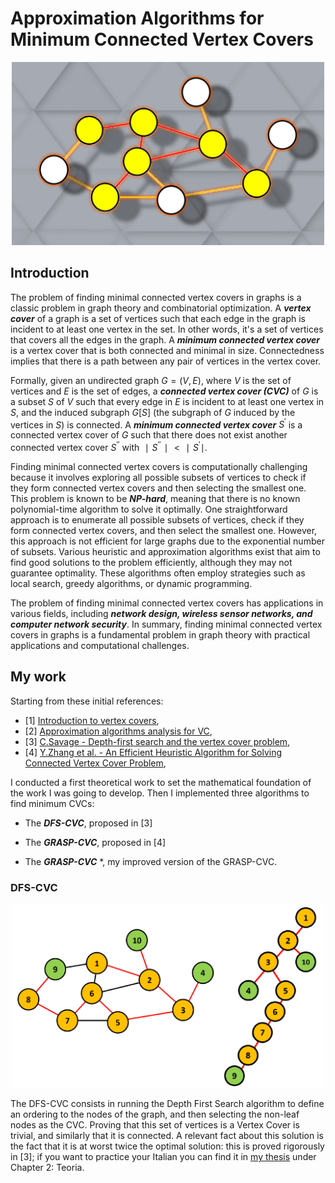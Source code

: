 # Approximation Algorithms for Minimum Connected Vertex Covers

<p align="center">
  <img src="images/cvc.png" alt="" width="500"/>
</p>

## Introduction

The problem of finding minimal connected vertex covers in graphs is a classic problem in graph theory and combinatorial optimization. A ***vertex cover*** of a graph is a set of vertices such that each edge in the graph is incident to at least one vertex in the set. In other words, it's a set of vertices that covers all the edges in the graph. A ***minimum connected vertex cover*** is a vertex cover that is both connected and minimal in size. Connectedness implies that there is a path between any pair of vertices in the vertex cover.

Formally, given an undirected graph $G=(V,E)$, where $V$ is the set of vertices and $E$ is the set of edges, a ***connected vertex cover (CVC)*** of $G$ is a subset $S$ of $V$ such that every edge in $E$ is incident to at least one vertex in $S$, and the induced subgraph $G[S]$ (the subgraph of $G$ induced by the vertices in $S$) is connected. A ***minimum connected vertex cover*** $S^′$ is a connected vertex cover of $G$ such that there does not exist another connected vertex cover $S^{′′}$ with $∣S^{′′}∣<∣S^′∣$.

Finding minimal connected vertex covers is computationally challenging because it involves exploring all possible subsets of vertices to check if they form connected vertex covers and then selecting the smallest one. This problem is known to be ***NP-hard***, meaning that there is no known polynomial-time algorithm to solve it optimally. One straightforward approach is to enumerate all possible subsets of vertices, check if they form connected vertex covers, and then select the smallest one. However, this approach is not efficient for large graphs due to the exponential number of subsets. Various heuristic and approximation algorithms exist that aim to find good solutions to the problem efficiently, although they may not guarantee optimality. These algorithms often employ strategies such as local search, greedy algorithms, or dynamic programming.

The problem of finding minimal connected vertex covers has applications in various fields, including ***network design, wireless sensor networks, and computer network security***. In summary, finding minimal connected vertex covers in graphs is a fundamental problem in graph theory with practical applications and computational challenges.

## My work

Starting from these initial references:
- [1] [Introduction to vertex covers](https://www.cs.cmu.edu/~avrim/451f13/lectures/lect1105.pdf),
- [2] [Approximation algorithms analysis for VC](http://tandy.cs.illinois.edu/dartmouth-cs-approx.pdf),
- [3] [C.Savage - Depth-first search and the vertex cover problem](https://www.sciencedirect.com/science/article/abs/pii/0020019082900229),
- [4] [Y.Zhang et al. - An Efficient Heuristic Algorithm for Solving Connected Vertex Cover Problem](https://www.hindawi.com/journals/mpe/2018/3935804/),

I conducted a first theoretical work to set the mathematical foundation of the work I was going to develop. Then I implemented three algorithms to find minimum CVCs:

- The ***DFS-CVC***, proposed in [3]

- The ***GRASP-CVC***, proposed in [4]

- The ***GRASP-CVC*** *, my improved version of the GRASP-CVC.

### DFS-CVC

<p align="center">
  <img src="images/DFS_CVC_2.png" alt="" width="500"/>
</p>

The DFS-CVC consists in running the Depth First Search algorithm to define an ordering to the nodes of the graph, and then selecting the non-leaf nodes as the CVC. Proving that this set of vertices is a Vertex Cover is trivial, and similarly that it is connected. A relevant fact about this solution is the fact that it is at worst twice the optimal solution: this is proved rigorously in [3]; if you want to practice your Italian you can find it in [my thesis](TESI_Marco_Furlan.pdf) under Chapter 2: Teoria.

